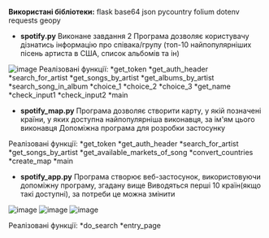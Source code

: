 **Використані бібліотеки:**
flask
base64
json
pycountry
folium
dotenv
requests
geopy

* **spotify.py**
Виконане завдання 2
Програма дозволяє користувачу дізнатись інформацію про співака/групу (топ-10 найпопулярніших пісень артиста в США, список альбомів та ін)

![image](https://user-images.githubusercontent.com/116526148/221962734-6d341009-129c-4197-a200-349b8f701e4e.png)
Реалізовані функції:
*get_token
*get_auth_header
*search_for_artist
*get_songs_by_artist
*get_albums_by_artist
*search_song_in_album
*choice_1
*choice_2
*choice_3
*get_name
*check_input1
*check_input2
*main

* **spotify_map.py**
Програма дозволяє створити карту, у якій позначені країни, у яких доступна найпопулярніша виконавця, за ім'ям цього виконавця
Допоміжна програма для розробки застосунку

Реалізовані функції:
*get_token
*get_auth_header
*search_for_artist
*get_songs_by_artist
*get_available_markets_of_song
*convert_countries
*create_map
*main

* **spotify_app.py**
Програма створює веб-застосунок, використовуючи допоміжну програму, згадану вище
Виводяться перші 10 країн(якщо такі доступні), за потреби це можна змінити

![image](https://user-images.githubusercontent.com/116526148/221966265-83b24522-7001-493a-852a-731804efc2eb.png)
![image](https://user-images.githubusercontent.com/116526148/221966377-6e0a143e-540c-41f5-8f21-0af1ed0595bb.png)
![image](https://user-images.githubusercontent.com/116526148/221966522-7d8552b2-3dea-49b8-8a57-d61d80da3fe7.png)

Реалізовані функції:
*do_search
*entry_page


